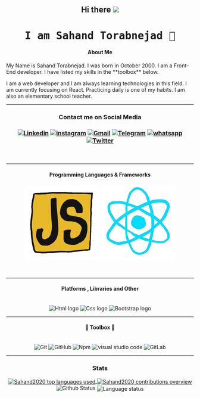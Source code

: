 <h2 align="center">Hi there <img src="https://raw.githubusercontent.com/MartinHeinz/MartinHeinz/master/wave.gif" width="25px"></h2>
<h1 align="center"><samp> I am Sahand Torabnejad 👦</samp></h1>

<h4 align="center">About Me</h4>
My Name is Sahand Torabnejad. I was born in October 2000.
I am a Front-End developer.
I have listed my skills in the **toolbox** below.

I am a web developer and I am always learning technologies in this field. I am currently focusing on React. Practicing daily is one of my habits. I am also an elementary school teacher.
<br/>
<hr />

<h3 align="center">Contact me on Social Media <h3>
  <p align="center"> 
   <a href="https://www.linkedin.com/in/sahand-torabnejad-6a3605238/"><img src="https://img.shields.io/badge/-Linkedin-blue?style=for-the-badge&logo=linkedin"    alt="Linkedin" /></a>
   <a href="https://www.instagram.com/sahand.__.2020/"><img src="https://img.shields.io/badge/Instagram-E4405F?style=for-the-badge&logo=instagram&logoColor=white" alt="instagram" /></a>  
   <a href="https://sahandtorabnejad202020@gmail.com/"><img src="https://img.shields.io/badge/-Gmail-red?style=for-the-badge&logo=gmail&logoColor=white"          alt="Gmail" /></a>
   <a href="https://t.me/Sahand_T_2020"><img src="https://img.shields.io/badge/Telegram-blue?style=for-the-badge&logo=telegram&logoColor=white" alt="Telegram"   /></a>
   <a href="https://wa.me/989148105168"><img src="https://img.shields.io/badge/WhatsApp-25D366?style=for-the-badge&logo=whatsapp&logoColor=white" alt="whatsapp"/></a>
   <a href="https://twitter.com/Sahand_2020/"><img src="https://img.shields.io/badge/Twitter-1DA1F2?style=for-the-badge&logo=twitter&logoColor=white" alt="Twitter"/>      </a>
  </p>

<br/>
<hr/>

<h4 align="center">Programming Languages & Frameworks</h4>
<p align="center">
<img src="js.webp" alt="Javasciprt" />
<img src="react.webp" alt="react" />
</p>
  
<br/>
<hr/>
  
<h4 align="center">Platforms , Libraries and Other</h4>

<br/>
<div align="center">
  <img  src="https://cdn.worldvectorlogo.com/logos/html-1.svg" alt="Html logo" width="50" height="50"/>
  <img src="https://cdn.worldvectorlogo.com/logos/css-3.svg" alt="Css logo" width="50" height="50"/>
  <img src="https://cdn.worldvectorlogo.com/logos/bootstrap-5-1.svg" alt="Bootstrap logo" width="55" height="50"/>
</div>
  
<hr/>
  
<h4 align="center">🧰 Toolbox 🧰</h4>
<br/>
<div align="center">
  <img src="https://cdn.worldvectorlogo.com/logos/git-icon.svg" alt="Git" width="45" height="45"/>
  <img src="https://cdn.worldvectorlogo.com/logos/github-icon.svg" alt="GitHub" width="45" height="45"/>
  <img src="https://cdn.worldvectorlogo.com/logos/npm-square-red-1.svg" alt="Npm" width="45" height="45"/>
  <img src="https://cdn.worldvectorlogo.com/logos/visual-studio-code-1.svg" alt="visual studio code" width="45" height="45"/>
  <img src="https://cdn.worldvectorlogo.com/logos/gitlab.svg" alt="GitLab" width="45" height="45"/>
</div>
  
<hr/>
  
<h3 align="center">Stats</h3>
  
<div align="center">
  <a href="https://github.com/Sahand2020#user-activity-overview">
    <img align="center" src="https://github-readme-stats-Sahand2020.vercel.app/api/top-langs?username=Sahand2020&show_icons=true&theme=dark&title_color=ffffff&text_color=ffffff&bg_color=181413&locale=en&layout=slim&hide_border=true&langs_count=4" height="220" alt="Sahand2020 top languages used" />
    <img align="center" src="https://github-readme-stats-Sahand2020.vercel.app/api?username=Sahand2020&show_icons=true&theme=dark&title_color=ffffff&text_color=ffffff&bg_color=181413&locale=en&hide_border=true&include_all_commits=true" alt="Sahand2020 contributions overview" height="220" />
  </a>
</div>
  
<div align="center">
  <div>
    <img src="https://github-readme-stats.vercel.app/api?username=Sahand2020&show_icons=true&hide_border=true&count_private=true&theme=radical" alt="Github Status" />
    <img align="center" src="https://github-readme-stats.vercel.app/api/top-langsusername=Sahand2020&show_icons=true&hide_border=true&count_private=true&theme=radical"   alt="Language status" />
  </div>
</div>
<p align="center">

</p>

<!--
**Sahand2020/Sahand Torabnejad** is a ✨ _special_ ✨ repository because it's `README.md` (this file) appears on your GitHub profile.

Here are some ideas to get you started:

- 🔭 I’m currently working on ...
- 🌱 I’m currently learning ...
- 👯 I’m looking to collaborate on ...
- 🤔 I’m looking for help with ...
- 💬 Ask me about ...
- 📫 How to reach me: ...
- 😄 Pronouns: ...
- ⚡ Fun fact: ...
-->
